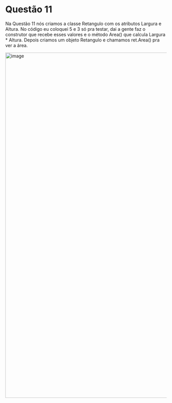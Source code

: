 # Questão 11

Na Questão 11 nós criamos a classe Retangulo com os atributos Largura e Altura. No código eu coloquei 5 e 3 só pra testar, dai a gente faz o construtor que recebe esses valores e o método Area() que calcula Largura * Altura. Depois criamos um objeto Retangulo e chamamos ret.Area() pra ver a área.

<img width="1919" height="1079" alt="image" src="https://github.com/user-attachments/assets/9c313d4e-abb5-412d-9167-6d9906d0c1cb" />

